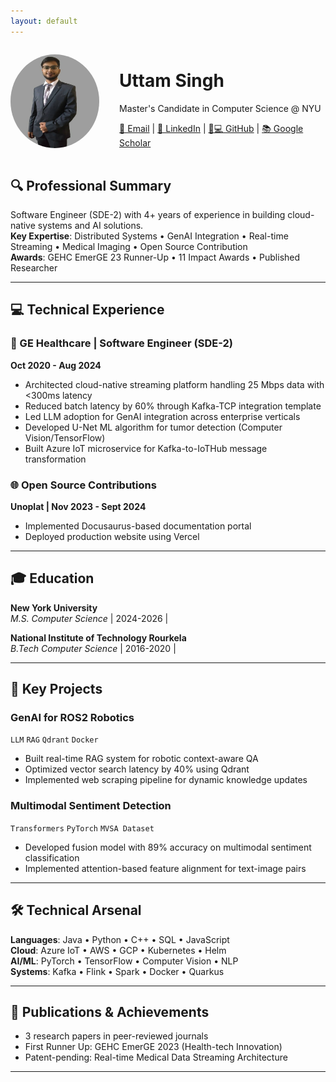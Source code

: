 ```yaml
---
layout: default
---
```


<div style="display: flex; align-items: center; margin-bottom: 2rem;">
    <img src="/assets/profile.jpg" alt="Uttam Singh" style="width: 150px; height: 150px; border-radius: 50%; margin-right: 2rem;">
    <div>
        <h1>Uttam Singh</h1>
        <p>Master's Candidate in Computer Science @ NYU </p>
        <p>
            <a href="mailto:us2193@nyu.edu">📧 Email</a> | 
            <a href="https://www.linkedin.com/in/uttam-singh-nyu/">💼 LinkedIn</a> | 
            <a href="https://github.com/lord-fourth0107">👨💻 GitHub</a> | 
            <a href="https://scholar.google.com/citations?user=MxGGafQAAAAJ&hl=en">📚 Google Scholar</a>
        </p>
    </div>
</div>

## 🔍 Professional Summary
Software Engineer (SDE-2) with 4+ years of experience in building cloud-native systems and AI solutions.  
**Key Expertise**: Distributed Systems • GenAI Integration • Real-time Streaming • Medical Imaging • Open Source Contribution  
**Awards**: GEHC EmerGE 23 Runner-Up • 11 Impact Awards • Published Researcher

---

## 💻 Technical Experience

### 🏥 GE Healthcare | Software Engineer (SDE-2)
**Oct 2020 - Aug 2024**  
- Architected cloud-native streaming platform handling 25 Mbps data with <300ms latency  
- Reduced batch latency by 60% through Kafka-TCP integration template  
- Led LLM adoption for GenAI integration across enterprise verticals  
- Developed U-Net ML algorithm for tumor detection (Computer Vision/TensorFlow)  
- Built Azure IoT microservice for Kafka-to-IoTHub message transformation  

### 🌐 Open Source Contributions
**Unoplat | Nov 2023 - Sept 2024**  
- Implemented Docusaurus-based documentation portal  
- Deployed production website using Vercel  

---

## 🎓 Education
**New York University**  
*M.S. Computer Science* | 2024-2026 | 

**National Institute of Technology Rourkela**  
*B.Tech Computer Science* | 2016-2020 | 

---

## 🚀 Key Projects

### GenAI for ROS2 Robotics
`LLM` `RAG` `Qdrant` `Docker`  
- Built real-time RAG system for robotic context-aware QA  
- Optimized vector search latency by 40% using Qdrant  
- Implemented web scraping pipeline for dynamic knowledge updates  

### Multimodal Sentiment Detection
`Transformers` `PyTorch` `MVSA Dataset`  
- Developed fusion model with 89% accuracy on multimodal sentiment classification  
- Implemented attention-based feature alignment for text-image pairs  

---

## 🛠️ Technical Arsenal
**Languages**: Java • Python • C++ • SQL • JavaScript  
**Cloud**: Azure IoT • AWS • GCP • Kubernetes • Helm  
**AI/ML**: PyTorch • TensorFlow • Computer Vision • NLP  
**Systems**: Kafka • Flink • Spark • Docker • Quarkus  

---

## 📜 Publications & Achievements
- 3 research papers in peer-reviewed journals  
- First Runner Up: GEHC EmerGE 2023 (Health-tech Innovation)  
- Patent-pending: Real-time Medical Data Streaming Architecture  

---